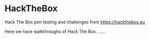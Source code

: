 # HackTheBox
Hack The Box pen testing and challenges from https://hackthebox.eu

Here we have walkthroughs of Hack The Box. ......